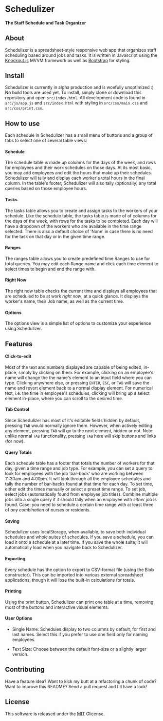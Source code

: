 # Schedulizer
#### The Staff Schedule and Task Organizer

## About
Schedulizer is a spreadsheet-style responsive web app that organizes staff
scheduling based around jobs and tasks. It is written in Javascript using the
[Knockout.js](http://knockoutjs.com) MVVM framework as well as
[Bootstrap](http://getbootstrap.com) for styling.

## Install
Schedulizer is currently in alpha production and is woefully unoptimized :)
No build tools are used yet. To install, simply clone or download this
repository and open `src/index.html`. All development code is found in
`src/js/app.js` and `src/index.html` with styling in `src/css/main.css`
and `src/css/print.css`.

## How to use
Each schedule in Schedulizer has a small menu of buttons and a group of tabs
to select one of several table views:

#### Schedule
The schedule table is made up columns for the days of the week, and rows for
employees and their work schedules on those days. At its most basic, you may
add employees and edit the hours that make up their schedules. Schedulizer
will tally and display each worker's total hours in the final column. In the
table's footer, Schedulizer will also tally (optionally) any total queries
based on those employee hours.

#### Tasks
The tasks table allows you to create and assign tasks to the workers of your
schedule. Like the schedule table, the tasks table is made of of columns
for the days of the week, with rows for the tasks to be completed. Each day
will have a dropdown of the workers who are available in the time range
selected. There is also a default choice of 'None' in case there is no need
for the task on that day or in the given time range.

#### Ranges
The ranges table allows you to create predefined time Ranges to use for total
queries. You may edit each Range name and click each time element to select
times to begin and end the range with.

#### Right Now
The right now table checks the current time and displays all employees that
are scheduled to be at work *right now*, at a quick glance. It displays the
worker's name, their Job name, as well as the current time.

#### Options
The options view is a simple list of options to customize your experience
using Schedulizer.

## Features

#### Click-to-edit
Most of the text and numbers displayed are capable of being edited, in-place,
simply by clicking on them. For example, clicking on an employee's name will
change the the name's element to an input field where you can type. Clicking
anywhere else, or pressing `ENTER`, `ESC`, or `TAB` will save the name and
revert element back to a normal display element. For numerical text, i.e. the
time in employee's schedules, clicking will bring up a select element
in-place, where you can scroll to the desired time.

#### Tab Control
Since Schedulizer has most of it's editable fields hidden by default, pressing
`TAB` would normally ignore them. However, when actively editing any element,
pressing `TAB` will go to the next element, hidden or not. Note: unlike normal
`TAB` functionality, pressing `TAB` here will skip buttons and links (for now).

#### Query Totals
Each schedule table has a footer that totals the number of workers for that
day, given a time range and job type. For example, you can set a query to
look for employees with the job 'bar-back' who are working between 11:30am and
4:00pm. It will look through all the employee schedules and tally the number
of bar-backs found at that time for each day. To set time, either edit the
times manually or select a preset time range. To set job, select jobs
(automatically found from employee job titles). Combine multiple jobs into a
single query if it should tally when an employee with *either* job is found.
Case: you need to schedule a certain time range with at least three of
*any combination* of nurses or residents.

#### Saving
Schedulizer uses localStorage, when available, to save both individual
schedules and whole suites of schedules. If you save a schedule, you can load
it onto a schedule at a later time. If you save the whole suite, it will
automatically load when you navigate back to Schedulizer.

#### Exporting
Every schedule has the option to export to CSV-format file (using the
Blob constructor). This can be imported into various external spreadsheet
applications, though it will lose the built-in calculations for totals.

#### Printing
Using the print button, Schedulizer can print one table at a time, removing
most of the buttons and interactive visual elements.

#### User Options
* Single Name: Schedules display to two columns by default, for first and
last names. Select this if you prefer to use one field only for naming
employees.

* Text Size: Choose between the default font-size or a slightly larger
version.

## Contributing
Have a feature idea? Want to kick my butt at a refactoring a chunk of code?
Want to improve this README? Send a pull request and I'll have a look!

## License
This software is released under the [MIT](http://opensource.org/licenses/MIT)
Glicense.